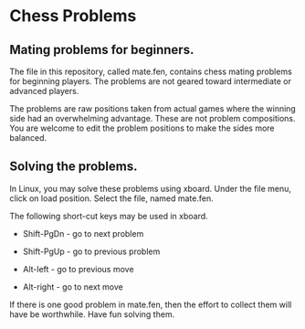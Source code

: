 # Chess Problems

## Mating problems for beginners.

The file in this repository, called mate.fen, contains chess mating
problems for beginning players.  The problems are not geared toward
intermediate or advanced players.

The problems are raw positions taken from actual games where the
winning side had an overwhelming advantage.  These are not problem
compositions.  You are welcome to edit the problem positions to
make the sides more balanced.

## Solving the problems.

In Linux, you may solve these problems using xboard.  Under the
file menu, click on load position.  Select the file, named mate.fen.

The following short-cut keys may be used in xboard.

* Shift-PgDn - go to next problem

* Shift-PgUp - go to previous problem

* Alt-left   - go to previous move

* Alt-right  - go to next move

If there is one good problem in mate.fen, then the effort to collect
them will have be worthwhile.  Have fun solving them.
